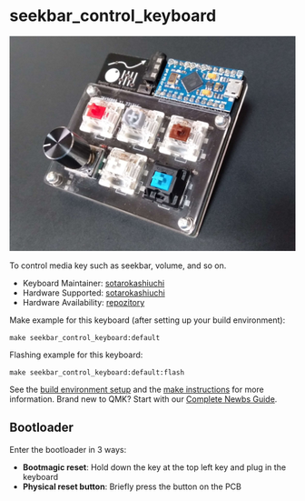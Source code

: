 # seekbar_control_keyboard

![seekbar_control_keyboard](https://github.com/sotarokashiuchi/SeekbarControlKeyboard/raw/main/_attachments/IMG_20240301_111544.jpg)

To control media key such as seekbar, volume, and so on.

* Keyboard Maintainer: [sotarokashiuchi](https://github.com/sotarokashiuchi)
* Hardware Supported: [sotarokashiuchi](https://github.com/sotarokashiuchi)
* Hardware Availability: [repozitory](https://github.com/sotarokashiuchi/SeekbarControlKeyboard)

Make example for this keyboard (after setting up your build environment):

    make seekbar_control_keyboard:default

Flashing example for this keyboard:

    make seekbar_control_keyboard:default:flash

See the [build environment setup](https://docs.qmk.fm/#/getting_started_build_tools) and the [make instructions](https://docs.qmk.fm/#/getting_started_make_guide) for more information. Brand new to QMK? Start with our [Complete Newbs Guide](https://docs.qmk.fm/#/newbs).

## Bootloader

Enter the bootloader in 3 ways:

* **Bootmagic reset**: Hold down the key at the top left key and plug in the keyboard
* **Physical reset button**: Briefly press the button on the PCB